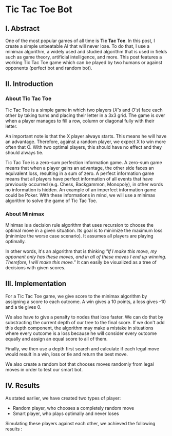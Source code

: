 # Tic Tac Toe Bot

## I. Abstract
One of the most popular games of all time is **Tic Tac Toe**. In this post, I create a simple unbeatable AI that will never lose. To do that, I use a minimax algorithm, a widely used and studied algorithm that is used in fields such as game theory, artificial intelligence, and more. This post features a working Tic Tac Toe game which can be played by two humans or against opponents (perfect bot and random bot).


## II. Introduction
### About Tic Tac Toe
Tic Tac Toe is a simple game in which two players (*X's* and *O's*) face each other by taking turns and placing their letter in a 3x3 grid. The game is over when a player manages to fill a row, column or diagonal fully with their letter. 

An important note is that the X player always starts. This means he will have an advantage. Therefore, against a random player, we expect X to win more often that O. With two optimal players, this should have no effect and they should always tie.

Tic Tac Toe is a zero-sum perfection information game. A zero-sum game means that when a player gains an advantage, the other side faces an equivalent loss, resulting in a sum of zero. A perfect information game means that all players have perfect information of all events that have previously occurred (e.g. Chess, Backgammon, Monopoly), in other words no information is hidden. An example of an imperfect information game could be Poker. With these informations in mind, we will use a minimax algorithm to solve the game of Tic Tac Toe.


### About Minimax

Minimax is a decision rule algorithm that uses recursion to choose the optimal move in a given situation. Its goal is to minimize the maximum loss (minimize the worse case scenario). It assumes all players are playing optimally.

In other words, it's an algorithm that is thinking *"If I make this move, my opponent only has these moves, and in all of these moves I end up winning. Therefore, I will make this move."* It can easily be visualized as a tree of decisions with given scores.

## III. Implementation
For a Tic Tac Toe game, we give score to the minimax algorithm by assigning a score to each outcome. A win gives a 10 points,  a loss gives -10 and a tie gives 0. 

We also have to give a penalty to nodes that lose faster. We can do that by substracting the current depth of our tree to the final score. If we don't add this depth component, the algorithm may make a mistake in situations where every outcome is a loss because he will consider every outcome equally and assign an equal score to all of them. 

Finally, we then use a depth first search and calculate if each legal move would result in a win, loss or tie and return the best move. 

We also create a random bot that chooses moves randomly from legal moves in order to test our smart bot.
	    
## IV. Results
As stated earlier, we have created two types of player:

 - Random player, who chooses a completely random move
 - Smart player, who plays optimally and never loses
 
 Simulating these players against each other, we achieved the following results :
 
